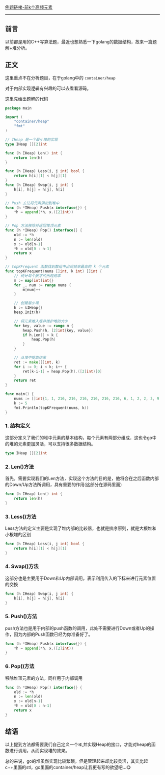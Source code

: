 [例题链接-前k个高频元素](https://leetcode.cn/problems/top-k-frequent-elements/submissions/596342618/?envType=study-plan-v2&envId=top-100-liked)

----

## 前言

以前都是用的C++写算法题，最近也想熟悉一下golang的数据结构，故来一篇题解+堆分析。



## 正文

这里重点不在分析题目，在于golang中的 `container/heap`

对于内部实现逻辑有兴趣的可以去看看源码。

这里先给出题解的代码

```go	
package main

import (
	"container/heap"
	"fmt"
)

// IHeap 是一个最小堆的实现
type IHeap [][2]int

func (h IHeap) Len() int {
	return len(h)
}

func (h IHeap) Less(i, j int) bool {
	return h[i][1] < h[j][1]
}
func (h IHeap) Swap(i, j int) {
	h[i], h[j] = h[j], h[i]
}

// Push 方法将元素添加到堆中
func (h *IHeap) Push(x interface{}) {
	*h = append(*h, x.([2]int))
}

// Pop 方法移除并返回堆顶元素
func (h *IHeap) Pop() interface{} {
	old := *h
	n := len(old)
	x := old[n-1]
	*h = old[0 : n-1]
	return x
}

// topKFrequent 函数找到数组中出现频率最高的 k 个元素
func topKFrequent(nums []int, k int) []int {
	// 统计每个数字的出现频率
	m := map[int]int{}
	for _, num := range nums {
		m[num]++
	}

	// 创建最小堆
	h := &IHeap{}
	heap.Init(h)

	// 将元素推入堆并维护堆的大小
	for key, value := range m {
		heap.Push(h, [2]int{key, value})
		if h.Len() > k {
			heap.Pop(h)
		}
	}

	// 从堆中提取结果
	ret := make([]int, k)
	for i := 0; i < k; i++ {
		ret[k-i-1] = heap.Pop(h).([2]int)[0]
	}
	return ret
}

func main() {
	nums := []int{1, 1, 216, 216, 216, 216, 216, 216, 6, 1, 2, 2, 3, 9, 9, 5, 6, 0, 6, 6, 9, 4, 5, 12, 6, 459, 15, 15, 216, 26, 15, 115, 15}
	k := 5
	fmt.Println(topKFrequent(nums, k))
}
```

### 1. 结构定义

这部分定义了我们的堆中元素的基本结构，每个元素有两部分组成，这也令go中的堆的元素更加灵活，可以支持很多数据结构。

```go
type IHeap [][2]int
```

### 2. Len()方法

首先，需要实现我们的Len方法，实现这个方法的目的是，他将会在之后函数内部的Down/Up方法所调用，具有重要的作用(这部分在源码里面)

```go	
func (h IHeap) Len() int {
	return len(h)
}
```

### 3. Less()方法

Less方法的定义主要是实现了堆内部的比较器，也就是排序原则，就是大根堆和小根堆的区别

```go
func (h IHeap) Less(i, j int) bool {
	return h[i][1] < h[j][1]
}
```

### 4. Swap()方法

这部分也是主要用于Down和Up内部调用，表示利用传入的下标来进行元素位置的交换

```go
func (h IHeap) Swap(i, j int) {
    h[i], h[j] = h[j], h[i]
}
```

### 5. Push()方法

push方法也是用于内部的push函数的调用，此处不需要进行Down或者Up的操作，因为内部的Push函数已经为你准备好了。

```go
func (h *IHeap) Push(x interface{}) {
	*h = append(*h, x.([2]int))
}
```

### 6. Pop()方法

移除堆顶元素的方法，同样用于内部调用

```go
func (h *IHeap) Pop() interface{} {
    old := *h
    n := len(old)
    x := old[n-1]
    *h = old[0 : n-1]
    return x
}
```



## 结语

以上提到方法都需要我们自己定义一个`堆`,并实现Heap的接口，才能对heap的函数进行调用，从而实现堆的效果。

总的来说，go的堆虽然实现比较繁琐，但是管理起来却比较灵活，其实比起c++里面的stl，go里面的container/heap让我更有写的欲望吧...😋